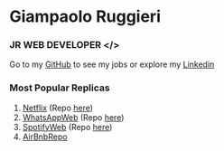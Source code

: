 # Giampaolo Ruggieri
### JR WEB DEVELOPER </>

Go to my [GitHub](https://github.com/Giampaolo1) to see my jobs or explore my
[Linkedin](https://www.linkedin.com/in/giampaolo-r-17a75512b/)

### Most Popular Replicas

1. [Netflix](https://jpboolfix.netlify.app/)     (Repo [here](https://github.com/Giampaolo1/ajax-ex-boolflix))
2. [WhatsAppWeb](https://jpboolzap.netlify.app/) (Repo [here](https://github.com/Giampaolo1/js-html-css-boolzap))
3. [SpotifyWeb](https://jpspotify.netlify.app/)  (Repo [here](https://github.com/Giampaolo1/html-css-spotifyweb))
4. [AirBnbRepo](https://github.com/Giampaolo1/bool-bnb)
<!-- 5. [JSexercise](https://giampaolo1.github.io/JS-Exercise/)  -->
